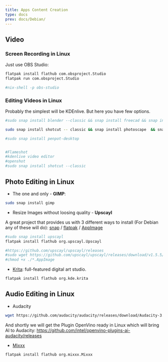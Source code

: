 ```yaml
---
title: Apps Content Creation
type: docs
prev: docs/Debian/
---
```



## Video

### Screen Recording in Linux

Just use OBS Studio:

```sh
flatpak install flathub com.obsproject.Studio
flatpak run com.obsproject.Studio

#nix-shell -p obs-studio
```


### Editing Videos in Linux

Probably the simplest will be KDEnlive. But here you have few options.
<!-- 
https://www.youtube.com/watch?v=EHnAV6fObGI -->

```sh
#sudo snap install blender --classic && snap install freecad && snap install openscad && snap install cura-slicer 

sudo snap install shotcut -- classic && snap install photoscape  && snap install inkscape

#sudo snap install penpot-desktop


#Flameshot
#kdenlive video editor
#openshot
#sudo snap install shotcut --classic
```

<!-- 
https://gist.githubusercontent.com/JAlcocerT/197667ec5ec0da53e78eb58c4253a73f/raw/d1fe2b51e68fe35b4301c50979e10c1ac18fae9c/Z_design.sh -->


## Photo Editing in Linux

* The one and only - **GIMP**:

```sh
sudo snap install gimp
```

* Resize Images without loosing quality - **Upscayl**

A great project that provides us with 3 different ways to install (For Debian any of these will do): [snap](https://jalcocert.github.io/Linux/docs/debian/linux_installing_apps/#snap) / [flatpak](https://jalcocert.github.io/Linux/docs/debian/linux_installing_apps/#flatpak) / [AppImage](https://jalcocert.github.io/Linux/docs/debian/linux_installing_apps/#ui)

```sh
#sudo snap install upscayl
flatpak install flathub org.upscayl.Upscayl

#https://github.com/upscayl/upscayl/releases
#sudo wget https://github.com/upscayl/upscayl/releases/download/v1.5.5/Upscayl-1.5.5.AppImage
#chmod +x ./*.AppImage
```

* [Krita](https://krita.org/en/): full-featured digital art studio.

```sh
flatpak install flathub org.kde.krita
```

## Audio Editing in Linux

* Audacity

```sh
wget https://github.com/audacity/audacity/releases/download/Audacity-3.4.2/audacity-linux-3.4.2-x64.AppImage
```

And shortly we will get the Plugin OpenVino ready in Linux which will bring AI to Audacity: https://github.com/intel/openvino-plugins-ai-audacity/releases

* [Mixxx](https://flathub.org/apps/org.mixxx.Mixxx)

```sh
flatpak install flathub org.mixxx.Mixxx
```